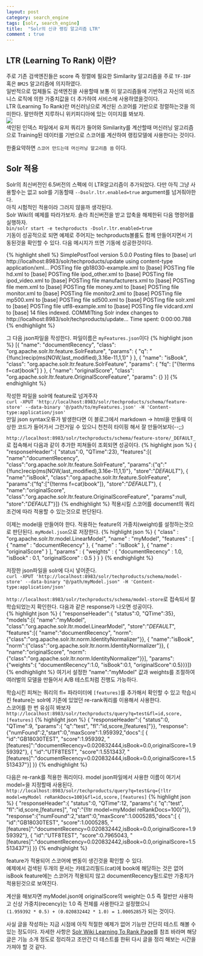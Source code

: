 ```yaml
---
layout: post
category: search_engine
tags: [solr, search_engine]
title:  "Solr의 신규 랭킹 알고리즘 LTR"
comment : true
---
```


## LTR (Learning To Rank) 이란?
주로 기존 검색엔진들은 score 즉 정렬에 필요한 Similarity 알고리즘을 주로 `TF-IDF` 혹은 `BM25` 알고리즘에 의지하였다.<br/>
일반적으로 업체들도 검색엔진을 사용할때 보통 이 알고리즘들에 기반하고 자신의 비즈니스 로직에 의한 가중치값을 더 추가하여 서비스에 사용하였을것이다.<br/>
LTR (Learning To Rank)란 머신러닝으로 계산된 스코어를 기반으로 정렬하는것을 의미한다. 말만하면 지루하니 위키피디아에 있는 이미지를 봐보자.<br/>
<img src="https://upload.wikimedia.org/wikipedia/en/thumb/f/fa/MLR-search-engine-example.png/250px-MLR-search-engine-example.png"/><br/>
색인된 인덱스 파일에서 유저 쿼리가 들어와 Similarity를 계산할때 머신러닝 알고리즘으로 Training된 데이터를 기반으로 스코어를 계산하여 랭킹모델에 사용한다는 것이다.<br/>

한줄요약하면 `스코어 만드는데 머신러닝 알고리즘 씀` 이다.

## Solr 적용
Solr의 최신버전인 6.5버전의 스펙에 이 LTR알고리즘이 추가되었다. 다만 아직 그냥 사용할수는 없고 solr를 기동할때 `--Dsolr.ltr.enabled=true` argument를 넘겨줘야한다.<br/>
아직 시험적인 적용이라 그러지 않을까 생각된다.<br/>
Solr Wiki의 예제를 따라가보자. 솔라 최신버전을 받고 압축을 해제한뒤 다음 명령어를 실행하자. <br/>
`bin/solr start -e techproducts -Dsolr.ltr.enabled=true`<br/>
기동이 성공적으로 되면 예제로 주어지는 techproducts볼륨도 함께 만들어지면서 기동된것을 확인할 수 있다. 다음 메시지가 뜨면 기동에 성공한것이다.<br/>

{% highlight shell %}
SimplePostTool version 5.0.0
Posting files to [base] url http://localhost:8983/solr/techproducts/update using content-type application/xml...
POSTing file gb18030-example.xml to [base]
POSTing file hd.xml to [base]
POSTing file ipod_other.xml to [base]
POSTing file ipod_video.xml to [base]
POSTing file manufacturers.xml to [base]
POSTing file mem.xml to [base]
POSTing file money.xml to [base]
POSTing file monitor.xml to [base]
POSTing file monitor2.xml to [base]
POSTing file mp500.xml to [base]
POSTing file sd500.xml to [base]
POSTing file solr.xml to [base]
POSTing file utf8-example.xml to [base]
POSTing file vidcard.xml to [base]
14 files indexed.
COMMITting Solr index changes to http://localhost:8983/solr/techproducts/update...
Time spent: 0:00:00.788
{% endhighlight %}

그 다음 json파일을 작성한다. 파일이름은 `myFeatures.json`이다
{% highlight json %}
[{
  "name": "documentRecency",
  "class": "org.apache.solr.ltr.feature.SolrFeature",
  "params": {
    "q": "{!func}recip(ms(NOW,last_modified),3.16e-11,1,1)"
  }
}, {
  "name": "isBook",
  "class": "org.apache.solr.ltr.feature.SolrFeature",
  "params": {
    "fq": ["{!terms f=cat}book"]
  }
}, {
  "name": "originalScore",
  "class": "org.apache.solr.ltr.feature.OriginalScoreFeature",
  "params": {}
}]
{% endhighlight %}

작성한 파일을 solr에 feature로 넘겨주자<br/>
`curl -XPUT 'http://localhost:8983/solr/techproducts/schema/feature-store' --data-binary '@/path/to/myFeatures.json' -H 'Content-type:application/json'`<br/>
만일 json syntax오류가 발생한다면 이 블로그에서 markdown -> html을 만들때 이상한 코드가 들어가서 그런거일 수 있으니 천천히 타이핑 해서 잘 만들어보자(--;;)

`http://localhost:8983/solr/techproducts/schema/feature-store/_DEFAULT_`로 접속해서 다음과 같이 추가한 피쳐들이 조회되면 성공이다.
{% highlight json %}
{
  "responseHeader":{
    "status":0,
    "QTime":23},
  "features":[{
      "name":"documentRecency",
      "class":"org.apache.solr.ltr.feature.SolrFeature",
      "params":{"q":"{!func}recip(ms(NOW,last_modified),3.16e-11,1,1)"},
      "store":"_DEFAULT_"},
    {
      "name":"isBook",
      "class":"org.apache.solr.ltr.feature.SolrFeature",
      "params":{"fq":["{!terms f=cat}book"]},
      "store":"_DEFAULT_"},
    {
      "name":"originalScore",
      "class":"org.apache.solr.ltr.feature.OriginalScoreFeature",
      "params":null,
      "store":"_DEFAULT_"}]}
{% endhighlight %}
적용시킬 스코어를 document의 쿼리 조건에 따라 적용할 수 있는것으로 판단된다.<br/>

이제는 model을 만들어야 한다. 적용하는 feature의 가중치(weight)를 설정하는것으로 판단된다. `myModel.json`으로 저장한다.
{% highlight json %}
{
  "class" : "org.apache.solr.ltr.model.LinearModel",
  "name" : "myModel",
  "features" : [
    { "name" : "documentRecency" },
    { "name" : "isBook" },
    { "name" : "originalScore" }
  ],
  "params" : {
    "weights" : {
      "documentRecency" : 1.0,
      "isBook" : 0.1,
      "originalScore" : 0.5
    }
  }
}
{% endhighlight %}

저장한 json파일을 solr에 다시 넣어준다.<br/>
`curl -XPUT 'http://localhost:8983/solr/techproducts/schema/model-store' --data-binary "@/path/myModel.json" -H 'Content-type:application/json'`<br/>

`http://localhost:8983/solr/techproducts/schema/model-store`로 접속되서 잘 학습되었는지 확인한다. 다음과 같은 response가 나오면 성공이다.<br/>
{% highlight json %}
{
  "responseHeader":{
    "status":0,
    "QTime":35},
  "models":[{
      "name":"myModel",
      "class":"org.apache.solr.ltr.model.LinearModel",
      "store":"_DEFAULT_",
      "features":[{
          "name":"documentRecency",
          "norm":{"class":"org.apache.solr.ltr.norm.IdentityNormalizer"}},
        {
          "name":"isBook",
          "norm":{"class":"org.apache.solr.ltr.norm.IdentityNormalizer"}},
        {
          "name":"originalScore",
          "norm":{"class":"org.apache.solr.ltr.norm.IdentityNormalizer"}}],
      "params":{"weights":{
          "documentRecency":1.0,
          "isBook":0.1,
          "originalScore":0.5}}}]}
{% endhighlight %}
여기서 설정한 "name":"myModel" 값과 weights를 조절하여 여러벌의 모델을 만들어서 A/B 테스트처럼 진행도 가능하다.

학습시킨 피쳐는 쿼리의 fl= 파라미터에 `[features]`를 추가해서 확인할 수 있고 학습시킨 feature는 solr에 기존에 있었던 re-rank쿼리를 이용해서 사용한다.<br/>
스코어를 한 번 유심히 봐보자<br/>
`http://localhost:8983/solr/techproducts/query?q=test&fl=id,score,[features]`
{% highlight json %}
{
  "responseHeader":{
    "status":0,
    "QTime":9,
    "params":{
      "q":"test",
      "fl":"id,score,[features]"}},
  "response":{"numFound":2,"start":0,"maxScore":1.959392,"docs":[
      {
        "id":"GB18030TEST",
        "score":1.959392,
        "[features]":"documentRecency=0.020832444,isBook=0.0,originalScore=1.959392"},
      {
        "id":"UTF8TEST",
        "score":1.5513437,
        "[features]":"documentRecency=0.020832444,isBook=0.0,originalScore=1.5513437"}]
  }}
{% endhighlight %}

다음은 re-rank를 적용한 쿼리이다. model json파일에서 사용한 이름이 여기서 model=을 지정할때 사용된다.<br/>
`http://localhost:8983/solr/techproducts/query?q=test&rq={!ltr model=myModel reRankDocs=100}&fl=id,score,[features]`
{% highlight json %}
{
  "responseHeader":{
    "status":0,
    "QTime":12,
    "params":{
      "q":"test",
      "fl":"id,score,[features]",
      "rq":"{!ltr model=myModel reRankDocs=100}"}},
  "response":{"numFound":2,"start":0,"maxScore":1.0005285,"docs":[
      {
        "id":"GB18030TEST",
        "score":1.0005285,
        "[features]":"documentRecency=0.020832442,isBook=0.0,originalScore=1.959392"},
      {
        "id":"UTF8TEST",
        "score":0.7965043,
        "[features]":"documentRecency=0.020832442,isBook=0.0,originalScore=1.5513437"}]
  }}
{% endhighlight %}

feature가 적용되어 스코어에 변동이 생긴것을 확인할 수 있다.<br/>
예제에서 검색된 두개의 문서는 카테고리필드(cat)에 book에 해당하는 것은 없어 isBook feature에는 스코어가 적용되지 않고 documentRecency필드로만 가중치가 적용된것으로 보여진다.<br/>

계산을 해보자면 myModel.json에 originalScore의 weight는 0.5 즉 절반만 사용하고 신상 가중치(recency)는 1.0 즉 전체를 사용한다고 설정했으니 <br/>
`(1.959392 * 0.5) + (0.020832442 * 1.0) = 1.0005285`가 되는 것이다.

사실 글을 작성하는 지금 시점에 아직 적절한 예제가 없어 기능만 간단히 테스트 해볼 수 있는 정도이다. 자세한 사항은
[Solr Wiki Learning To Rank Page](https://cwiki.apache.org/confluence/display/solr/Learning+To+Rank)를 참조 바라며 해당글은 기능 소개 정도로 정리하고 조만간 더 테스트를 한뒤 다시 글을 정리 해보는 시간을 가져야 할 것 같다.